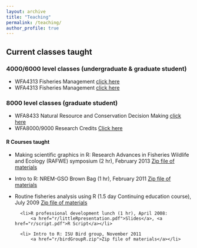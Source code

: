 ```yaml
---
layout: archive
title: "Teaching"
permalink: /teaching/
author_profile: true
---
```



## Current classes taught

### 4000/6000 level classes (undergraduate & graduate student)

* WFA4313 Fisheries Management [click here](https://mcolvin.github.io/WFA4133-Fisheries-Science/)
* WFA4313 Fisheries Management [click here](https://mcolvin.github.io/WFA4313-Fisheries-Management/)


### 8000 level classes (graduate student)

* WFA8433 Natural Resource and Conservation Decision Making [click here](https://mcolvin.github.io/WFA8433-Natural-Resource-Decision-Making/)
* WFA8000/9000 Research Credits [Click here](https://mcolvin.github.io/WFA8000-Research-Credits/)

#### R Courses taught

* Making scientific graphics in R: Research Advances in Fisheries Wildlife and Ecology (RAFWE) symposium (2 hr), February 2013
			<a href="r/RAFWEWorkshop.zip">Zip file of materials</a></li>
* Intro to R: NREM-GSO Brown Bag (1 hr), February 2011
			<a href="r/20110201materials.zip">Zip file of materials</a></li>
		<li>Routine fisheries analysis using R (1.5 day Continuing education course), July 2009
			<a href="r/200907AFScontEd.zip">Zip file of materials</a></li>
			
		<li>R professional development lunch (1 hr), April 2008:
			<a href="r/littleRpresentation.pdf">Slides</a>, <a href="r/script.pdf">R Script</a></li>
			
		<li> Intro to R: ISU Bird group, November 2011
			<a href="r/birdGroupR.zip">Zip file of materials</a></li>